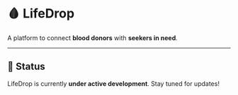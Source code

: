 # 🩸 LifeDrop

A platform to connect **blood donors** with **seekers in need**.  

---

## 🚧 Status
LifeDrop is currently **under active development**. Stay tuned for updates!

